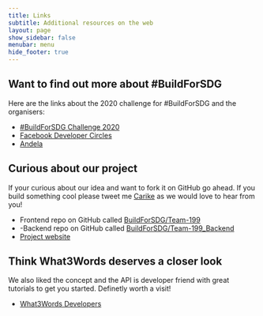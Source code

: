 ```yaml
---
title: Links
subtitle: Additional resources on the web
layout: page
show_sidebar: false
menubar: menu
hide_footer: true
---
```


## Want to find out more about #BuildForSDG

Here are the links about the 2020 challenge for #BuildForSDG and the organisers:

- [#BuildForSDG Challenge 2020](https://buildforsdg.andela.com/)
- [Facebook Developer Circles](https://developers.facebook.com/blog/post/2020/03/16/introducing-developer-circles-Andela-buildforsdg-challenge/)
- [Andela](https://andela.com/)

## Curious about our project

If your curious about our idea and want to fork it on GitHub go ahead. If you build something cool please tweet me [Carike](https://twitter.com/carikebstaden) as we would love to hear from you!

- Frontend repo on GitHub called [BuildForSDG/Team-199](https://github.com/BuildForSDG/Team-199)
- -Backend repo on GitHub called [BuildForSDG/Team-199_Backend](https://github.com/BuildForSDG/Team-199_Backend)
- [Project website](https://github.com/BuildForSDG/Team-199)

## Think What3Words deserves a closer look

We also liked the concept and the API is developer friend with great tutorials to get you started. Definetly worth a visit!

- [What3Words Developers](https://developer.what3words.com/public-api)
